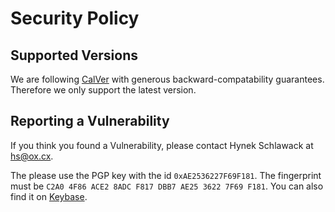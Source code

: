 # Security Policy

## Supported Versions

We are following [CalVer](https://calver.org) with generous backward-compatability guarantees. Therefore we only support the latest version.


## Reporting a Vulnerability

If you think you found a Vulnerability, please contact Hynek Schlawack at <hs@ox.cx>.

The please use the PGP key with the id `0xAE2536227F69F181`. The fingerprint must be `C2A0 4F86 ACE2 8ADC F817 DBB7 AE25 3622 7F69 F181`.  You can also find it on [Keybase](https://keybase.io/hynek).
